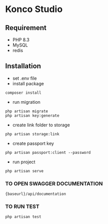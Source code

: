# Konco Studio

## Requirement
- PHP 8.3
- MySQL
- redis

## Installation
- set .env file
- install package
```
composer install
```
- run migration
```
php artisan migrate
php artisan key:generate
```
- create link folder to storage
```
php artisan storage:link
```
- create passport key
```
php artisan passport:client --password
```
- run project
```
php artisan serve
```
### TO OPEN SWAGGER DOCUMENTATION
```
{baseurl}/api/documentation
```

### TO RUN TEST
```
php artisan test
```
